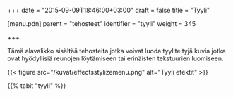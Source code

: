 +++
date = "2015-09-09T18:46:00+03:00"
draft = false
title = "Tyyli"

[menu.pdn]
    parent = "tehosteet"
    identifier = "tyyli"
    weight = 345

+++

Tämä alavalikko sisältää tehosteita jotka voivat luoda tyyliteltyjä kuvia jotka ovat hyödyllisiä reunojen löytämiseen tai erinäisten tekstuurien luomiseen.

{{< figure src="/kuvat/effectsstylizemenu.png" alt="Tyyli efektit" >}}

{{% tabit "tyyli" %}}
